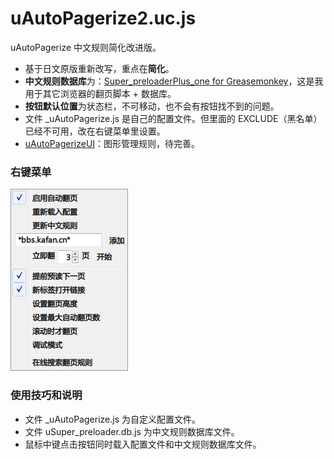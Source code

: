 uAutoPagerize2.uc.js
====================

uAutoPagerize 中文规则简化改进版。

 - 基于日文原版重新改写，重点在**简化**。
 - **中文规则数据库**为：[Super_preloaderPlus_one for Greasemonkey](http://userscripts.org/scripts/show/178900)，这是我用于其它浏览器的翻页脚本 + 数据库。
 - **按钮默认位置**为状态栏，不可移动，也不会有按钮找不到的问题。
 - 文件 _uAutoPagerize.js 是自己的配置文件。但里面的 EXCLUDE（黑名单）已经不可用，改在右键菜单里设置。
 - [uAutoPagerizeUI](uAutoPagerizeUI)：图形管理规则，待完善。

### 右键菜单

![右键菜单](右键菜单.png)

### 使用技巧和说明

 - 文件 _uAutoPagerize.js 为自定义配置文件。
 - 文件 uSuper_preloader.db.js 为中文规则数据库文件。
 - 鼠标中键点击按钮同时载入配置文件和中文规则数据库文件。